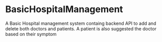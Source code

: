 # BasicHospitalManagement
 A Basic Hospital management system containg backend API to add and delete both doctors and patients. A patient is also suggested the doctor based on their symptom 
